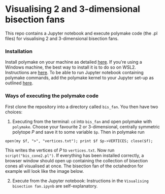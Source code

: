 # Visualising 2 and 3-dimensional bisection fans
This repo contains a Jupyter notebook and execute polymake code (the .pl files) for visualising 2 and 3-dimensional bisection fans. 

### Installation
Install polymake on your machine as detailed [here](https://polymake.org/doku.php/download/start). If you're using a Windows machine, the best way to install it is to do so on WSL2. Instructions are [here](https://docs.google.com/document/d/1pJm5Shye_7nwL4tEx695frccYMfbXHYSpKEHJ_HHEt0/edit). To be able to run Jupyter notebook containing polymake commands, add the polymake kernel to your Jupyter set-up as outlined [here](https://polymake.org/doku.php/user_guide/howto/jupyter).

### Ways of executing the polymake code
First clone the repository into a directory called `bis_fan`. You then have two choices:
1) Executing from the terminal:  `cd` into `bis_fan` and open polymake with `polymake`. Choose your favourite $2$ or $3$-dimensional, centrally symmetric polytope $P$ and save it to some variable `$p`. Then in polymake run
```
open(my $f, ">", "vertices.txt"); print $f $p->VERTICES; close($f);

```

This writes the vertices of $P$ to `vertices.txt`. Now run `script("bis_cone2.pl")`. If everything has been installed correctly, a browser window should open up containing the collection of bisection cones all visualised at once. The bisection fan of the octahedron for example will look like the image below.

2) Execute from the Jupyter notebook: Instructions in the `Visualising bisection fan.ipynb` are self-explanatory.

